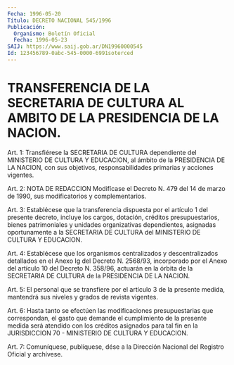 ```yaml
---
Fecha: 1996-05-20
Título: DECRETO NACIONAL 545/1996
Publicación:
  Organismo: Boletín Oficial
  Fecha: 1996-05-23
SAIJ: https://www.saij.gob.ar/DN19960000545
Id: 123456789-0abc-545-0000-6991soterced
---
```

# TRANSFERENCIA DE LA SECRETARIA DE CULTURA AL AMBITO DE LA PRESIDENCIA DE LA NACION.

<a id="1"></a>
Art. 1: Transfiérese la SECRETARIA DE CULTURA dependiente  del MINISTERIO  DE  CULTURA Y EDUCACION, al ámbito de la PRESIDENCIA DE LA  NACION,  con  sus   objetivos,  responsabilidades  primarias  y acciones vigentes.

<a id="2"></a>
Art. 2: NOTA DE REDACCION Modifícase el Decreto N. 479 del 14 de marzo de 1990, sus modificatorios y complementarios.

<a id="3"></a>
Art. 3: Establécese que la transferencia dispuesta por el artículo 1 del presente  decreto,  incluye  los  cargos,  dotación, créditos presupuestarios,  bienes  patrimoniales  y  unidades  organizativas dependientes,  asignadas  oportunamente a la SECRETARIA DE  CULTURA del MINISTERIO DE CULTURA Y EDUCACION.

<a id="4"></a>
Art. 4: Establécese que los organismos centralizados y descentralizados detallados  en  el Anexo Ig del Decreto N. 2568/93, incorporado por el Anexo del artículo  10  del  Decreto  N. 358/96, actuarán en la órbita de la SECRETARIA DE CULTURA de la PRESIDENCIA DE LA NACION.

<a id="5"></a>
Art.  5:  El  personal  que se transfiere por el artículo 3 de la presente medida, mantendrá sus niveles y grados de revista vigentes.

<a id="6"></a>
Art. 6: Hasta tanto se efectúen las modificaciones presupuestarias que  correspondan, el gasto  que  demande  el  cumplimiento  de  la presente  medida  será atendido con los créditos asignados para tal fin en la JURISDICCION  70  -  MINISTERIO  DE  CULTURA  Y EDUCACION.

<a id="7"></a>
Art. 7: Comuníquese, publíquese, dése a la Dirección Nacional  del Registro  Oficial  y  archívese.